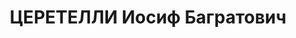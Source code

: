 ---
title: ЦЕРЕТЕЛЛИ Иосиф Багратович
description: "Род. в 1912, Грузия, Горийская обл., дер. Эргнети, грузин, б/п. Обдорская\
  \ промконтора Главного управления Североморского пути Омской обл., рабочий \n  Арестован\
  \ Ямальским ОО УНКВД 26.08.1936. Приговор: тройка при УНКВД по Смоленской обл.,\
  \ 25.03.1938 – ВМН. Расстрелян 07.04.1938. \n  Реабилитирован военным трибуналом\
  \ Московского ВО 16.11.1956"
---